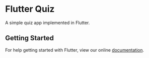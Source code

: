 # Flutter Quiz

A simple quiz app implemented in Flutter.

## Getting Started

For help getting started with Flutter, view our online
[documentation](http://flutter.io/).
